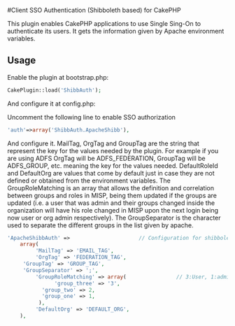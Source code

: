 #Client SSO Authentication (Shibboleth based) for CakePHP

This plugin enables CakePHP applications to use Single Sing-On to authenticate its users. It gets the information given by Apache environment variables.


## Usage

Enable the plugin at bootstrap.php:

```php
CakePlugin::load('ShibbAuth');
```

And configure it at config.php:

Uncomment the following line to enable SSO authorization
```php
'auth'=>array('ShibbAuth.ApacheShibb'),
```

And configure it. MailTag, OrgTag and GroupTag are the string that represent the key for the values needed by the plugin.
For example if you are using ADFS OrgTag will be ADFS_FEDERATION, GroupTag will be ADFS_GROUP, etc. meaning the key for the values needed.
DefaultRoleId and DefaultOrg are values that come by default just in case they are not defined or obtained from the environment variables.
The GroupRoleMatching is an array that allows the definition and correlation between groups and roles in MISP, being them updated
if the groups are updated (i.e. a user that was admin and their groups changed inside the organization will have his role changed in MISP
upon the next login being now user or org admin respectively). The GroupSeparator is the character used to separate the different groups
in the list given by apache.

```php
'ApacheShibbAuth' =>                      // Configuration for shibboleth authentication
    array(
         'MailTag' => 'EMAIL_TAG',
         'OrgTag' => 'FEDERATION_TAG',
	 'GroupTag' => 'GROUP_TAG',
	 'GroupSeparator' => ';',
         'GroupRoleMatching' => array(                // 3:User, 1:admin. May be good to set "1" for the first user
               'group_three' => '3',
	       'group_two' => 2,
	       'group_one' => 1,
          ),
         'DefaultOrg' => 'DEFAULT_ORG',
    ),
```



